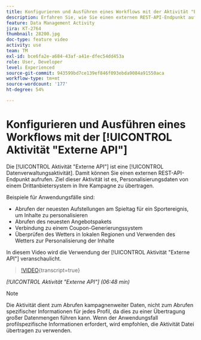 ```yaml
---
title: Konfigurieren und Ausführen eines Workflows mit der Aktivität "Externe API"
description: Erfahren Sie, wie Sie einen externen REST-API-Endpunkt aufrufen, um Personalisierungsdaten von einem Drittanbietersystem in Ihre Kampagne zu ziehen.
feature: Data Management Activity
jira: KT-2764
thumbnail: 28200.jpg
doc-type: feature video
activity: use
team: TM
exl-id: bce6fa2e-a684-43af-a41e-dfec54dd453a
role: User, Developer
level: Experienced
source-git-commit: 943599bd7ce139ef846f093ebda9084a91550aca
workflow-type: tm+mt
source-wordcount: '177'
ht-degree: 54%

---
```


# Konfigurieren und Ausführen eines Workflows mit der [!UICONTROL Aktivität &quot;Externe API&quot;]

Die [!UICONTROL Aktivität &quot;Externe API&quot;] ist eine [!UICONTROL Datenverwaltungsaktivität]. Damit können Sie einen externen REST-API-Endpunkt aufrufen. Ziel dieser Aktivität ist es, Personalisierungsdaten von einem Drittanbietersystem in Ihre Kampagne zu übertragen.

Beispiele für Anwendungsfälle sind:

* Abrufen der neuesten Aufstellungen am Spieltag für ein Sportereignis, um Inhalte zu personalisieren
* Abrufen des neuesten Angebotspakets
* Verbindung zu einem Coupon-Generierungssystem
* Überprüfen des Wetters in lokalen Regionen und Verwenden des Wetters zur Personalisierung der Inhalte

In diesem Video wird die Verwendung der [!UICONTROL Aktivität &quot;Externe API&quot;] veranschaulicht.

>[!VIDEO](https://video.tv.adobe.com/v/28200/?learn=on){transcript=true}

*[!UICONTROL Aktivität &quot;Externe API&quot;] (06:48 min)*

>[!NOTE]
>
>Die Aktivität dient zum Abrufen kampagnenweiter Daten, nicht zum Abrufen spezifischer Informationen für jedes Profil, da dies zu einer Übertragung großer Datenmengen führen kann. Wenn der Anwendungsfall profilspezifische Informationen erfordert, wird empfohlen, die Aktivität Datei übertragen zu verwenden.
